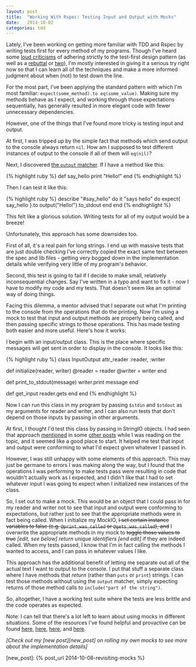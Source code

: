 ```yaml
---
layout: post
title:  "Working With Rspec: Testing Input and Output with Mocks"
date:   2014-10-02 
categories: tdd
--- 
```


Lately, I've been working on getting more familiar with TDD and Rspec by writing tests first for every method of my programs. Though I've heard some [loud criticisms][tdd_is_dead] of adhering strictly to the test-first design pattern (as well as a [rebuttal][test_first] or [two][response_to_dhh]), I'm mostly interested in giving it a serious try right now so that I can learn all of the techniques and make a more informed judgment about when (not) to test down the line.

For the most part, I've been applying the standard pattern with which I'm most familiar: `expect(some_method).to eq(some_value)`. Making sure my methods behave as I expect, and working through those expectations sequentially, has generally resulted in more elegant code with fewer unnecessary dependencies.

However, one of the things that I've found more tricky is testing input and output. 

At first, I was tripped up by the simple fact that methods which send output to the console always return `nil`. How am I supposed to test different instances of output to the console if all of them will `eq(nil)`?

Next, I discovered [the `output` matcher][output]. If I have a method like this:

{% highlight ruby %}
def say_hello
  print "Hello!"
end
{% endhighlight %}

Then I can test it like this:

{% highlight ruby %}
describe "#say_hello" do
  it "says hello" do
    expect{ say_hello }.to output("Hello!").to_stdout
  end
end
{% endhighlight %}

This felt like a glorious solution. Writing tests for all of my output would be a breeze!

Unfortunately, this approach has some downsides too. 

First of all, it's a real pain for long strings. I end up with massive tests that are just double checking I've correctly copied the exact same text between the spec and lib files - getting very bogged down in the implementation details while verifying very little of my program's behavior. 

Second, this test is going to fail if I decide to make small, relatively inconsequential changes. Say I've written in a typo and want to fix it - now I have to modify my code and my tests. That doesn't seem like an optimal way of doing things.

Facing this dilemma, a mentor advised that I separate out what I'm printing to the console from the operations that do the printing. Now I'm using a mock to test that input and output methods are properly being called, and then passing specific strings to those operations. This has made testing both easier and more useful. Here's how it works:

I begin with an input/output class. This is the place where specific messages will get sent in order to display in the console. It looks like this:

{% highlight ruby %}
class InputOutput
  attr_reader :reader, :writer

  def initialize(reader, writer)
    @reader = reader
    @writer = writer
  end

  def print_to_stdout(message)
    writer.print message
  end

  def get_input
    reader.gets
  end
end
{% endhighlight %}

Now I can run this class in my program by passing `$stdin` and `$stdout` as my arguments for reader and writer, and I can also run tests that don't depend on those inputs by passing in other arguments.

At first, I thought I'd test this class by passing in StringIO objects. I had seen that approach [mentioned][stringio] in some [other posts][stdin] while I was reading on the topic, and it seemed like a good place to start. It helped me test that input and output were conforming to what I'd expect given whatever I passed in.

However, I was still unhappy with some elements of this approach. This may just be germane to errors I was making along the way, but I found that the operations I was performing to make tests pass were resulting in code that wouldn't actually work as I expected, and I didn't like that I had to set whatever input I was going to expect when I initialized new instances of the class.

So, I set out to make a mock. This would be an object that I could pass in for my reader and writer not to see that input and output were conforming to expectations, but rather just to see that the appropriate methods were in fact being called. When I initialize my MockIO, <s>I set certain instance variables to false (e.g. `@print_was_called` or `@gets_was_called`), and</s> I overwrite the appropriate methods in my mock to <s>toggle those values to true</s> *[edit, see below] return unique identifiers [end edit]* if they are indeed called. When my tests passed, I know that I'm in fact calling the methods I wanted to access, and I can pass in whatever values I like.

This approach has the additional benefit of letting me separate out all of the actual text I want to output to the console. I put that stuff a separate class where I have methods that *return* (rather than `puts` or `print`) strings. I can test those methods without using the `output` matcher, simply expecting returns of those method calls to `include("part of the string")`. 

So, altogether, I have a working test suite where the tests are less brittle and the code operates as expected. 

Note: I can tell that there's a lot left to learn about using mocks in different situations. Some of the resources I've found helpful and provactive can be found [here][fowler], [here][little_mocker], [here][dont_get_mocks], and [here][mocks_wrong].

*[Check out my [new post][new_post] on rolling my own mocks to see more about the implementation details]*


[tdd_is_dead]: http://david.heinemeierhansson.com/2014/tdd-is-dead-long-live-testing.html
[test_first]: http://blog.8thlight.com/uncle-bob/2014/05/19/First.html
[response_to_dhh]: http://mikeknep.com/2014/04/23/response-to-dhh.html
[output]: https://www.relishapp.com/rspec/rspec-expectations/docs/built-in-matchers/output-matcher
[stringio]: http://danielirvine.com/blog/2014/05/30/a-better-stringio/
[stdin]: http://technicalpickles.com/posts/a-pattern-for-using-standard-in-and-out-in-your-ruby-code/
[fowler]: http://martinfowler.com/articles/mocksArentStubs.html
[little_mocker]: http://blog.8thlight.com/uncle-bob/2014/05/14/TheLittleMocker.html
[dont_get_mocks]: http://www.confreaks.com/videos/659-rubyconf2011-why-you-don-t-get-mock-objects
[mocks_wrong]: http://ngauthier.com/2010/12/everything-that-is-wrong-with-mocking.html
[new_post]: {% post_url 2014-10-08-revisiting-mocks %}